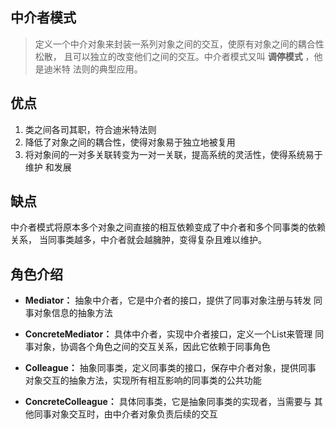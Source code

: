 ## 中介者模式
> 定义一个中介对象来封装一系列对象之间的交互，使原有对象之间的耦合性松散，
且可以独立的改变他们之间的交互。中介者模式又叫 **调停模式** ，他是迪米特
法则的典型应用。

## 优点
1. 类之间各司其职，符合迪米特法则
2. 降低了对象之间的耦合性，使得对象易于独立地被复用
3. 将对象间的一对多关联转变为一对一关联，提高系统的灵活性，使得系统易于维护
和发展

## 缺点
中介者模式将原本多个对象之间直接的相互依赖变成了中介者和多个同事类的依赖关系，
当同事类越多，中介者就会越臃肿，变得复杂且难以维护。

## 角色介绍
* **Mediator：** 抽象中介者，它是中介者的接口，提供了同事对象注册与转发
同事对象信息的抽象方法

* **ConcreteMediator：** 具体中介者，实现中介者接口，定义一个List来管理
同事对象，协调各个角色之间的交互关系，因此它依赖于同事角色

* **Colleague：** 抽象同事类，定义同事类的接口，保存中介者对象，提供同事
对象交互的抽象方法，实现所有相互影响的同事类的公共功能

* **ConcreteColleague：** 具体同事类，它是抽象同事类的实现者，当需要与
其他同事对象交互时，由中介者对象负责后续的交互